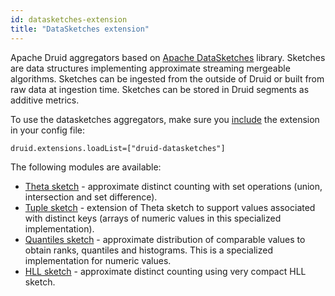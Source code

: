 ```yaml
---
id: datasketches-extension
title: "DataSketches extension"
---
```


<!--
  ~ Licensed to the Apache Software Foundation (ASF) under one
  ~ or more contributor license agreements.  See the NOTICE file
  ~ distributed with this work for additional information
  ~ regarding copyright ownership.  The ASF licenses this file
  ~ to you under the Apache License, Version 2.0 (the
  ~ "License"); you may not use this file except in compliance
  ~ with the License.  You may obtain a copy of the License at
  ~
  ~   http://www.apache.org/licenses/LICENSE-2.0
  ~
  ~ Unless required by applicable law or agreed to in writing,
  ~ software distributed under the License is distributed on an
  ~ "AS IS" BASIS, WITHOUT WARRANTIES OR CONDITIONS OF ANY
  ~ KIND, either express or implied.  See the License for the
  ~ specific language governing permissions and limitations
  ~ under the License.
  -->


Apache Druid aggregators based on [Apache DataSketches](https://datasketches.apache.org/) library. Sketches are data structures implementing approximate streaming mergeable algorithms. Sketches can be ingested from the outside of Druid or built from raw data at ingestion time. Sketches can be stored in Druid segments as additive metrics.

To use the datasketches aggregators, make sure you [include](../../development/extensions.md#loading-extensions) the extension in your config file:

```
druid.extensions.loadList=["druid-datasketches"]
```

The following modules are available:

* [Theta sketch](datasketches-theta.html) - approximate distinct counting with set operations (union, intersection and set difference).
* [Tuple sketch](datasketches-tuple.html) - extension of Theta sketch to support values associated with distinct keys (arrays of numeric values in this specialized implementation).
* [Quantiles sketch](datasketches-quantiles.html) - approximate distribution of comparable values to obtain ranks, quantiles and histograms. This is a specialized implementation for numeric values.
* [HLL sketch](datasketches-hll.html) - approximate distinct counting using very compact HLL sketch.
